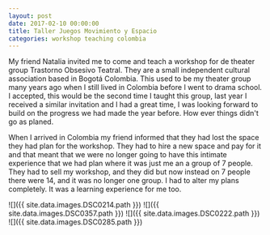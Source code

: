 ```yaml
---
layout: post
date: 2017-02-10 00:00:00
title: Taller Juegos Movimiento y Espacio
categories: workshop teaching colombia
---
```


My friend Natalia invited me to come and teach a workshop for de theater group
Trastorno Obsesivo Teatral. They are a small independent cultural association
based in Bogotá Colombia. This used to be my theater group many years ago when I
still lived in Colombia before I went to drama school. I accepted, this would be
the second time I taught this group, last year I received a similar invitation
and I had a great time, I was looking forward to build on the progress we had
made the year before. How ever things didn't go as planed.

When I arrived in Colombia my friend informed that they had lost the space they
had plan for the workshop. They had to hire a new space and pay for it and that
meant that we were no longer going to have this intimate experience that we had
plan where it was just me an a group of 7 people. They had to sell my workshop,
and they did but now instead on 7 people there were 14, and it was no longer one
group. I had to alter my plans completely. It was a learning experience for me
too.

![]({{ site.data.images.DSC0214.path }})
![]({{ site.data.images.DSC0357.path }})
![]({{ site.data.images.DSC0222.path }})
![]({{ site.data.images.DSC0285.path }})
